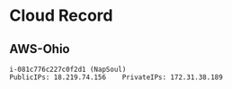 # Cloud Record

## AWS-Ohio

```
i-081c776c227c0f2d1 (NapSoul)
PublicIPs: 18.219.74.156    PrivateIPs: 172.31.38.189
```

